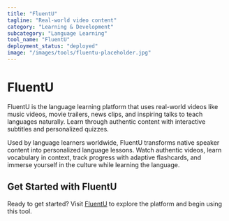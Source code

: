 ```yaml
---
title: "FluentU"
tagline: "Real-world video content"
category: "Learning & Development"
subcategory: "Language Learning"
tool_name: "FluentU"
deployment_status: "deployed"
image: "/images/tools/fluentu-placeholder.jpg"
---
```


# FluentU

FluentU is the language learning platform that uses real-world videos like music videos, movie trailers, news clips, and inspiring talks to teach languages naturally. Learn through authentic content with interactive subtitles and personalized quizzes.

Used by language learners worldwide, FluentU transforms native speaker content into personalized language lessons. Watch authentic videos, learn vocabulary in context, track progress with adaptive flashcards, and immerse yourself in the culture while learning the language.
## Get Started with FluentU

Ready to get started? Visit [FluentU](https://fluentu.com) to explore the platform and begin using this tool.
